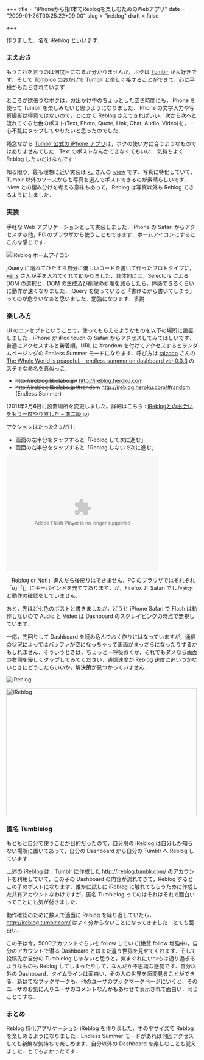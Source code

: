 +++
title = "iPhoneから指1本でReblogを楽しむためのWebアプリ"
date = "2009-01-26T00:25:22+09:00"
slug = "ireblog"
draft = false

+++

<p>作りました．名を iReblog といいます．</p>
<h3>まえおき</h3>
<p>もうこれを言うのは何度目になるか分かりませんが，ボクは <a href="http://www.tumblr.com/" title="Tumblr">Tumblr</a> が大好きです．そして <a href="http://wiki.github.com/to/tombloo" title="Home - tombloo - GitHub">Tombloo</a> のおかげで Tumblr と楽しく接することができて，心に平穏がもたらされています．</p>
<p>ところが欲張りなボクは，お出かけ中のちょっとした空き時間にも，iPhone を使って Tumblr を楽しみたいと思うようになりました．iPhone の文字入力や写真撮影は得意ではないので，とにかく Reblog さえできればいい．次から次へと流れてくる七色のポスト(Text, Photo, Quote, Link, Chat, Audio, Video)を，一心不乱にタップしてやりたいと思ったのでした．</p>
<p>残念ながら <a href="http://phobos.apple.com/WebObjects/MZStore.woa/wa/viewSoftware?id=290058741&#038;mt=8" title="">Tumblr 公式の iPhone アプリ</a>は，ボクの使い方に合うようなものではありませんでした．Text のポストなんかできなくてもいい… 気持ちよく Reblog したいだけなんです！</p>
<p>知る限り，最も理想に近い実装は <a href="http://ido.nu/kuma/" title="ku">ku</a> さんの <a href="http://itunes.apple.com/WebObjects/MZStore.woa/wa/viewSoftware?id=283998370&#038;mt=8">iview</a> です．写真に特化していて，Tumblr 以外のソースからも写真を選んでポストできるのが素晴らしいです．iview との棲み分けを考える意味もあって，iReblog は写真以外も Reblog できるようにしました．</p>
<h3>実装</h3>
<p>手軽な Web アプリケーションとして実装しました．iPhone の Safari からアクセスする他，PC のブラウザから使うこともできます．ホームアイコンにするとこんな感じです．</p>
<p><img src="http://img.skitch.com/20090125-jqycs79n14bjbt7qr15ct2rws7.jpg" alt="iReblog ホームアイコン" /></p>
<p>jQuery に溺れてひたすら自分に優しいコードを書いて作ったプロトタイプに，<a href="http://twitter.com/kei_s" title="Twitter / kei_s">kei_s</a> さんが手を入れてくれて助かりました．具体的には，Selectors による DOM の選択と，DOM の生成及び削除の処理を減らしたら，体感できるくらいに動作が速くなりました．jQuery を使っていると「書けるから書いてしまう」ってのが危ういなぁと思いました．勉強になります．多謝．</p>
<h3>楽しみ方</h3>
<p>UI のコンセプトということで，使ってもらえるようなものを以下の場所に設置しました．iPhone か iPod touch の Safari からアクセスしてみてほしいです．普通にアクセスすると新着順，URL に #random を付けてアクセスするとランダムページングの Endless Summer モードになります．呼び方は <a href="http://taizooo.tumblr.com/" title="The Whole World is peaceful.">taizooo</a> さんの <a href="http://taizooo.tumblr.com/post/69415607/endless-summer-on-dashboard-ver-0-0-3" title="The Whole World is peaceful. - endless summer on dashboard ver 0.0.3">The Whole World is peaceful. &#8211; endless summer on dashboard ver 0.0.3</a> のステキな命名を真似っこ．</p>
<ul>
<li><del datetime="2011-02-06T03:28:04+00:00">http://ireblog.libelabo.jp/</del> <a href="http://ireblog.heroku.com/" title="iReblog">http://ireblog.heroku.com</a></li>
<li><del datetime="2011-02-06T03:28:04+00:00">http://ireblog.libelabo.jp/#random</del> <a href="http://ireblog.heroku.com/#random" title="iReblog">http://ireblog.heroku.com/#random</a> (Endless Summer)</li>
</ul>
<p>(2011年2月6日に設置場所を変更しました。詳細はこちら : <a href="http://june29.jp/2011/02/06/i-remade-ireblog/" title="iReblogとの出会いをもう一度やり直した - 準二級.jp">iReblogとの出会いをもう一度やり直した &#8211; 準二級.jp</a>)</p>
<p>アクションはたった2つだけ．</p>
<ul>
<li>画面の左半分をタップすると「Reblog して次に進む」</li>
<li>画面の右半分をタップすると「Reblog しないで次に進む」</li>
</ul>
<p><object type="application/x-shockwave-flash" width="400" height="300" data="http://www.flickr.com/apps/video/stewart.swf?v=66545" classid="clsid:D27CDB6E-AE6D-11cf-96B8-444553540000"><param name="flashvars" value="intl_lang=en-us&amp;photo_secret=f6c649b411&amp;photo_id=3224881525"></param><param name="movie" value="http://www.flickr.com/apps/video/stewart.swf?v=66545"></param><param name="bgcolor" value="#000000"></param><param name="allowFullScreen" value="true"></param><embed type="application/x-shockwave-flash" src="http://www.flickr.com/apps/video/stewart.swf?v=66545" bgcolor="#000000" allowfullscreen="true" flashvars="intl_lang=en-us&amp;photo_secret=f6c649b411&amp;photo_id=3224881525" height="300" width="400"></embed></object></p>
<p>「Reblog or Not!」進んだら後戻りはできません．PC のブラウザではそれぞれ「u」「j」にキーバインドを充ててあります．が，Firefox と Safari でしか表示と動作の確認をしていません．</p>
<p>あと，先ほど七色のポストと書きましたが，どうせ iPhone Safari で Flash は動作しないので Audio と Video は Dashboard のスクレイピングの時点で無視しています．</p>
<p>一応，先回りして Dashboard を読み込んでおく作りにはなっていますが，通信の状況によってはバッファが空になっちゃって画面がまっさらになったりするかもしれません．そういうときは，ちょっと一呼吸おくか，それでもダメなら画面の右側を優しくタップしてみてください．通信速度が Reblog 速度に追いつかないときにどうしたらいいか，解決策が見つかっていません．</p>
<p><img src="http://img.skitch.com/20090125-k22yatkutmgjwp45ukc7qwunse.jpg" alt="iReblog" /></p>
<p><a href="http://www.flickr.com/photos/june29/3224881817/" title="iReblog by june29, on Flickr"><img src="http://farm4.static.flickr.com/3462/3224881817_314443c952.jpg" width="500" height="333" alt="iReblog" /></a></p>
<h3>匿名 Tumblelog</h3>
<p>もともと自分で使うことが目的だったので，自分用の iReblog は自分しか知らない場所に置いてあって，自分の Dashboard から自分の Tumblr へ Reblog しています．</p>
<p>上述の iReblog は，Tumblr に作成した <a href="http://ireblog.tumblr.com/" title="weReblog">http://ireblog.tumblr.com/</a> のアカウントを利用していて，この子の Dashboard の内容が流れてきて，Reblog するとこの子のポストになります．誰かに試しに iReblog に触れてもらうために作成した共有アカウントなわけですが，匿名 Tumblelog ってのはそれはそれで面白いってことにも気が付きました．</p>
<p>動作確認のために数人で適当に Reblog を繰り返していたら，<a href="http://ireblog.tumblr.com/" title="weReblog">http://ireblog.tumblr.com/</a> はよく分からないことになってきました．とても面白い．</p>
<p>この子は今，5000アカウントぐらいを follow していて(絶賛 follow 増強中)，自分のアカウントで潜る Dashboard とはまた違う世界を見せてくれます．そして投稿先が自分の Tumblelog じゃないと思うと，気まぐれにいつもは通り過ぎるようなものも Reblog してしまったりして，なんだか不思議な感覚です．自分以外の Dashboard，タイムラインは面白い．その人の世界を垣間見ることができる．新はてなブックマークも，他のユーザのブックマークページにいくと，そのユーザのお気に入りユーザのコメントなんかもあわせて表示されて面白い．同じことですね．</p>
<h3>まとめ</h3>
<p>Reblog 特化アプリケーション iReblog を作りました．手の平サイズで Reblog を楽しめるようになりました．Endless Summer モードがあれば何回アクセスしても新鮮な気持ちで楽しめます．自分以外の Dashboard を楽しむことも覚えました．とてもよかったです．</p>
